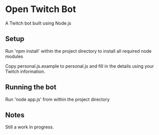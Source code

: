 # Open Twitch Bot
A Twitch bot built using Node.js

## Setup
Run 'npm install' within the project directory to install all required node modules

Copy personal.js.example to personal.js and fill in the details using your Twitch information.

## Running the bot
Run 'node app.js' from within the project directory

## Notes
Still a work in progress.